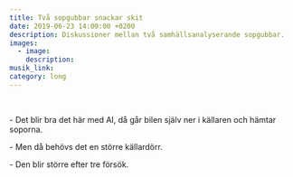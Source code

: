 ```yaml
---
title: Två sopgubbar snackar skit
date: 2019-06-23 14:00:00 +0200
description: Diskussioner mellan två samhällsanalyserande sopgubbar.
images:
  - image:
    description:
musik_link:
category: long
---
```


&nbsp;

\- Det blir bra det h&auml;r med AI, d&aring; g&aring;r bilen sj&auml;lv ner i k&auml;llaren och h&auml;mtar soporna.

\- Men d&aring; behövs det en större k&auml;llardörr.

\- Den blir större efter tre försök.

&nbsp;